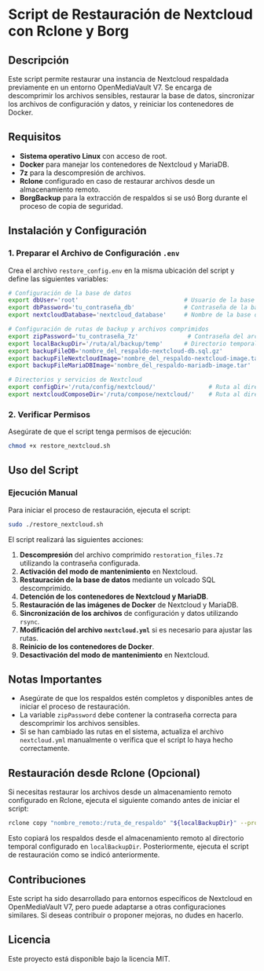 # Script de Restauración de Nextcloud con Rclone y Borg

## Descripción

Este script permite restaurar una instancia de Nextcloud respaldada previamente en un entorno OpenMediaVault V7. Se encarga de descomprimir los archivos sensibles, restaurar la base de datos, sincronizar los archivos de configuración y datos, y reiniciar los contenedores de Docker.

## Requisitos

- **Sistema operativo Linux** con acceso de root.
- **Docker** para manejar los contenedores de Nextcloud y MariaDB.
- **7z** para la descompresión de archivos.
- **Rclone** configurado en caso de restaurar archivos desde un almacenamiento remoto.
- **BorgBackup** para la extracción de respaldos si se usó Borg durante el proceso de copia de seguridad.

## Instalación y Configuración

### 1. Preparar el Archivo de Configuración `.env`

Crea el archivo `restore_config.env` en la misma ubicación del script y define las siguientes variables:

```bash
# Configuración de la base de datos
export dbUser='root'                              # Usuario de la base de datos
export dbPassword='tu_contraseña_db'              # Contraseña de la base de datos
export nextcloudDatabase='nextcloud_database'     # Nombre de la base de datos

# Configuración de rutas de backup y archivos comprimidos
export zipPassword='tu_contraseña_7z'              # Contraseña del archivo comprimido
export localBackupDir='/ruta/al/backup/temp'      # Directorio temporal donde se encuentran los respaldos
export backupFileDB='nombre_del_respaldo-nextcloud-db.sql.gz'          # Nombre del archivo de respaldo de la base de datos
export backupFileNextcloudImage='nombre_del_respaldo-nextcloud-image.tar'  # Nombre del archivo de la imagen de Nextcloud
export backupFileMariaDBImage='nombre_del_respaldo-mariadb-image.tar'      # Nombre del archivo de la imagen de MariaDB

# Directorios y servicios de Nextcloud
export configDir='/ruta/config/nextcloud/'               # Ruta al directorio de configuración de Nextcloud
export nextcloudComposeDir='/ruta/compose/nextcloud/'    # Ruta al directorio de configuración de Docker Compose
```

### 2. Verificar Permisos

Asegúrate de que el script tenga permisos de ejecución:

```bash
chmod +x restore_nextcloud.sh
```

## Uso del Script

### Ejecución Manual

Para iniciar el proceso de restauración, ejecuta el script:

```bash
sudo ./restore_nextcloud.sh
```

El script realizará las siguientes acciones:

1. **Descompresión** del archivo comprimido `restoration_files.7z` utilizando la contraseña configurada.
2. **Activación del modo de mantenimiento** en Nextcloud.
3. **Restauración de la base de datos** mediante un volcado SQL descomprimido.
4. **Detención de los contenedores de Nextcloud y MariaDB**.
5. **Restauración de las imágenes de Docker** de Nextcloud y MariaDB.
6. **Sincronización de los archivos** de configuración y datos utilizando `rsync`.
7. **Modificación del archivo `nextcloud.yml`** si es necesario para ajustar las rutas.
8. **Reinicio de los contenedores de Docker**.
9. **Desactivación del modo de mantenimiento** en Nextcloud.

## Notas Importantes

- Asegúrate de que los respaldos estén completos y disponibles antes de iniciar el proceso de restauración.
- La variable `zipPassword` debe contener la contraseña correcta para descomprimir los archivos sensibles.
- Si se han cambiado las rutas en el sistema, actualiza el archivo `nextcloud.yml` manualmente o verifica que el script lo haya hecho correctamente.

## Restauración desde Rclone (Opcional)

Si necesitas restaurar los archivos desde un almacenamiento remoto configurado en Rclone, ejecuta el siguiente comando antes de iniciar el script:

```bash
rclone copy "nombre_remoto:/ruta_de_respaldo" "${localBackupDir}" --progress
```

Esto copiará los respaldos desde el almacenamiento remoto al directorio temporal configurado en `localBackupDir`. Posteriormente, ejecuta el script de restauración como se indicó anteriormente.

## Contribuciones

Este script ha sido desarrollado para entornos específicos de Nextcloud en OpenMediaVault V7, pero puede adaptarse a otras configuraciones similares. Si deseas contribuir o proponer mejoras, no dudes en hacerlo.

## Licencia

Este proyecto está disponible bajo la licencia MIT.
